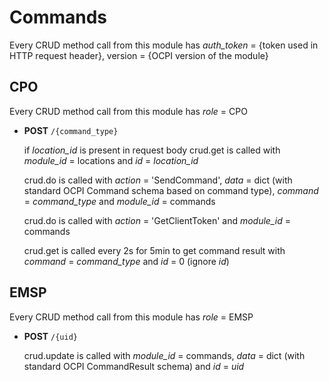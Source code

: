 # Commands

Every CRUD method call from this module has _auth\_token_ = {token used in HTTP request header}, version = {OCPI version of the module}

## CPO
Every CRUD method call from this module has _role_ = CPO

- **POST** `/{command_type}`

    if _location\_id_ is present in request body crud.get is called with _module\_id_ = locations and _id_ = _location\_id_

    crud.do is called with _action_ = 'SendCommand',  _data_ = dict (with standard OCPI Command schema based on command type), _command_ = _command\_type_ and _module\_id_ = commands

    crud.do is called with _action_ = 'GetClientToken' and _module\_id_ = commands

    crud.get is called every 2s for 5min to get command result with _command_ = _command\_type_ and _id_ = 0 (ignore _id_)

## EMSP
Every CRUD method call from this module has _role_ = EMSP

- **POST** `/{uid}`

    crud.update is called with _module\_id_ = commands, _data_ = dict (with standard OCPI CommandResult schema) and _id_ = _uid_
